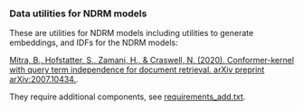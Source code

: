 ### Data utilities for NDRM models

These are utilities for NDRM models including utilities to generate embeddings, and IDFs for
the NDRM models:

[Mitra, B., Hofstatter, S., Zamani, H., & Craswell, N. (2020). Conformer-kernel with query term independence for document retrieval. 
arXiv preprint arXiv:2007.10434.](https://github.com/bmitra-msft/TREC-Deep-Learning-Quick-Start).

They require additional components, see [requirements_add.txt](requirements_add.txt).
